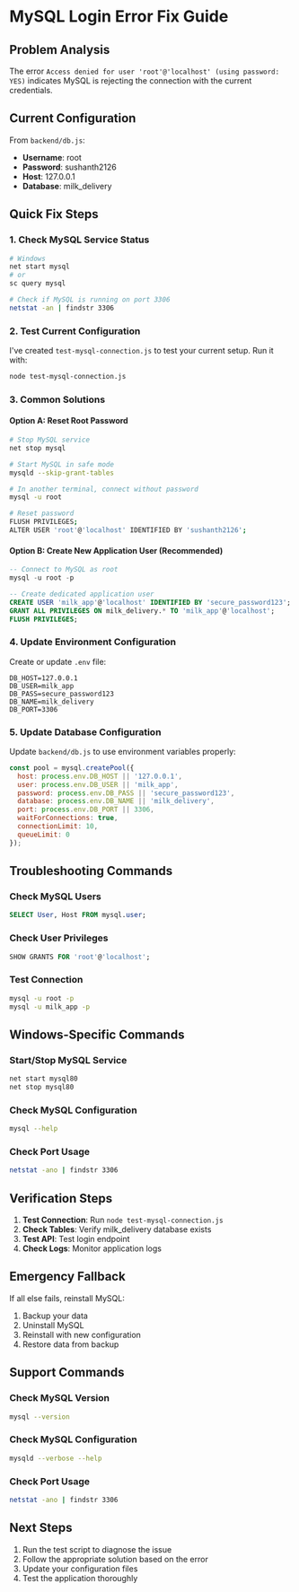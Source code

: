 # MySQL Login Error Fix Guide

## Problem Analysis
The error `Access denied for user 'root'@'localhost' (using password: YES)` indicates MySQL is rejecting the connection with the current credentials.

## Current Configuration
From `backend/db.js`:
- **Username**: root
- **Password**: sushanth2126
- **Host**: 127.0.0.1
- **Database**: milk_delivery

## Quick Fix Steps

### 1. Check MySQL Service Status
```bash
# Windows
net start mysql
# or
sc query mysql

# Check if MySQL is running on port 3306
netstat -an | findstr 3306
```

### 2. Test Current Configuration
I've created `test-mysql-connection.js` to test your current setup. Run it with:
```bash
node test-mysql-connection.js
```

### 3. Common Solutions

#### Option A: Reset Root Password
```bash
# Stop MySQL service
net stop mysql

# Start MySQL in safe mode
mysqld --skip-grant-tables

# In another terminal, connect without password
mysql -u root

# Reset password
FLUSH PRIVILEGES;
ALTER USER 'root'@'localhost' IDENTIFIED BY 'sushanth2126';
```

#### Option B: Create New Application User (Recommended)
```sql
-- Connect to MySQL as root
mysql -u root -p

-- Create dedicated application user
CREATE USER 'milk_app'@'localhost' IDENTIFIED BY 'secure_password123';
GRANT ALL PRIVILEGES ON milk_delivery.* TO 'milk_app'@'localhost';
FLUSH PRIVILEGES;
```

### 4. Update Environment Configuration

Create or update `.env` file:
```
DB_HOST=127.0.0.1
DB_USER=milk_app
DB_PASS=secure_password123
DB_NAME=milk_delivery
DB_PORT=3306
```

### 5. Update Database Configuration

Update `backend/db.js` to use environment variables properly:
```javascript
const pool = mysql.createPool({
  host: process.env.DB_HOST || '127.0.0.1',
  user: process.env.DB_USER || 'milk_app',
  password: process.env.DB_PASS || 'secure_password123',
  database: process.env.DB_NAME || 'milk_delivery',
  port: process.env.DB_PORT || 3306,
  waitForConnections: true,
  connectionLimit: 10,
  queueLimit: 0
});
```

## Troubleshooting Commands

### Check MySQL Users
```sql
SELECT User, Host FROM mysql.user;
```

### Check User Privileges
```sql
SHOW GRANTS FOR 'root'@'localhost';
```

### Test Connection
```bash
mysql -u root -p
mysql -u milk_app -p
```

## Windows-Specific Commands

### Start/Stop MySQL Service
```bash
net start mysql80
net stop mysql80
```

### Check MySQL Configuration
```bash
mysql --help
```

### Check Port Usage
```bash
netstat -ano | findstr 3306
```

## Verification Steps

1. **Test Connection**: Run `node test-mysql-connection.js`
2. **Check Tables**: Verify milk_delivery database exists
3. **Test API**: Test login endpoint
4. **Check Logs**: Monitor application logs

## Emergency Fallback

If all else fails, reinstall MySQL:
1. Backup your data
2. Uninstall MySQL
3. Reinstall with new configuration
4. Restore data from backup

## Support Commands

### Check MySQL Version
```bash
mysql --version
```

### Check MySQL Configuration
```bash
mysqld --verbose --help
```

### Check Port Usage
```bash
netstat -ano | findstr 3306
```

## Next Steps
1. Run the test script to diagnose the issue
2. Follow the appropriate solution based on the error
3. Update your configuration files
4. Test the application thoroughly
